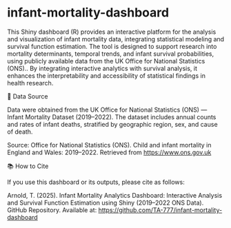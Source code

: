 # infant-mortality-dashboard
This Shiny dashboard (R) provides an interactive platform for the analysis and visualization of infant mortality data, integrating statistical modeling and survival function estimation.
The tool is designed to support research into mortality determinants, temporal trends, and infant survival probabilities, using publicly available data from the UK Office for National Statistics (ONS).. By integrating interactive analytics with survival analysis, it enhances the interpretability and accessibility of statistical findings in health research.

🧩 Data Source

Data were obtained from the UK Office for National Statistics (ONS) — Infant Mortality Dataset (2019–2022).
The dataset includes annual counts and rates of infant deaths, stratified by geographic region, sex, and cause of death.

Source: Office for National Statistics (ONS). Child and infant mortality in England and Wales: 2019–2022.
Retrieved from https://www.ons.gov.uk

📚 How to Cite

If you use this dashboard or its outputs, please cite as follows:

Arnold, T. (2025). Infant Mortality Analytics Dashboard: Interactive Analysis and Survival Function Estimation using Shiny (2019–2022 ONS Data). GitHub Repository.
Available at: https://github.com/TA-777/infant-mortality-dashboard
